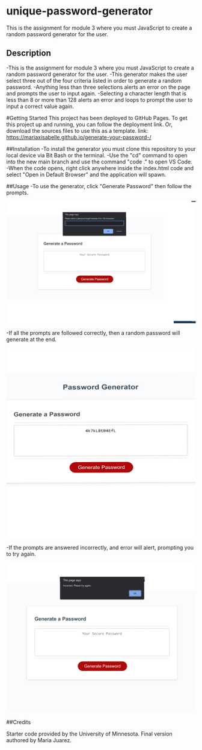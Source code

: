 # unique-password-generator
This is the assignment for module 3 where you must JavaScript to create a random password generator for the user.

## Description
-This is the assignment for module 3 where you must JavaScript to create a random password generator for the user. 
-This generator makes the user select three out of the four criteria listed in order to generate a random password.
-Anything less than three selections alerts an error on the page and prompts the user to input again.
-Selecting a character length that is less than 8 or more than 128 alerts an error and loops to prompt the user to input a correct value again.

#Getting Started
This project has been deployed to GitHub Pages. To get this project up and running, you can follow the deployment link. Or, download the sources files to use this as a template. link: https://mariaxisabelle.github.io/generate-your-password-/

##Installation
-To install the generator you must clone this repository to your local device via Bit Bash or the terminal. 
-Use the "cd" command to open into the new main branch and use the command "code ." to open VS Code.
-When the code opens, right click anywhere inside the index.html code and select "Open in Default Browser" and the application will spawn.

##Usage
-To use the generator, click "Generate Password" then follow the prompts.

![password prompt](assets/images/passwordprompt.jpg)


-If all the prompts are followed correctly, then a random password will generate at the end.

![final password](assets/images/finalpasswordimage.jpg)

-If the prompts are answered incorrectly, and error will alert, prompting you to try again.

![incorrect prompt](assets/images/incorrectprompt.jpg)

##Credits

Starter code provided by the University of Minnesota.
Final version authored by Maria Juarez.




